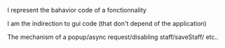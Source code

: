 I represent the bahavior code of a fonctionnality

I am the indirection to gui code (that don't depend of the application)

The mechanism of a popup/async request/disabling staff/saveStaff/ etc..